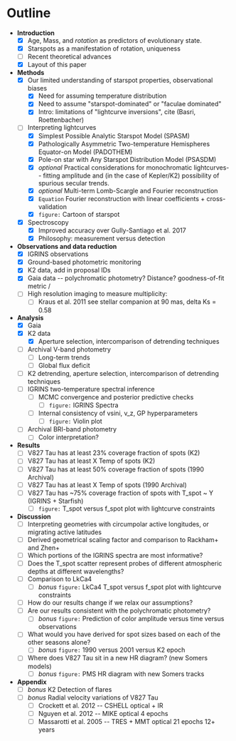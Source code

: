 # Outline

- **Introduction**
	- [x] Age, Mass, and *rotation* as predictors of evolutionary state.
	- [x] Starspots as a manifestation of rotation, uniqueness
	- [ ] Recent theoretical advances
	- [x] Layout of this paper
- **Methods**
	- [x] Our limited understanding of starspot properties, observational biases
		- [x] Need for assuming temperature distribution
		- [x] Need to assume "starspot-dominated" or "faculae dominated"
		- [x] Intro: limitations of "lightcurve inversions", cite (Basri, Roettenbacher)
	- [ ] Interpreting lightcurves
		- [x] Simplest Possible Analytic Starspot Model (SPASM)
		- [x] Pathologically Asymmetric Two-temperature Hemispheres Equator-on Model (PADOTHEM)
		- [x] Pole-on star with Any Starspot Distribution Model (PSASDM)
		- [x] *optional* Practical considerations for monochromatic lightcurves-- fitting amplitude and (in the case of Kepler/K2) possibility of spurious secular trends.  
		- [x] *optional* Multi-term Lomb-Scargle and Fourier reconstruction
		- [x] `Equation` Fourier reconstruction with linear coefficients + cross-validation
		- [x] `figure:` Cartoon of starspot
	- [x] Spectroscopy
		- [x] Improved accuracy over Gully-Santiago et al. 2017
		- [x] Philosophy: measurement versus detection
- **Observations and data reduction**
	- [x] IGRINS observations
	- [x] Ground-based photometric monitoring
	- [x] K2 data, add in proposal IDs
	- [x] Gaia data -- polychromatic photometry? Distance? goodness-of-fit metric /
	- [ ] High resolution imaging to measure multiplicity:
		- [ ] Kraus et al. 2011 see stellar companion at 90 mas, delta Ks =  0.58
- **Analysis**
	- [x] Gaia
	- [x] K2 data
		- [x] Aperture selection, intercomparison of detrending techniques
	- [ ] Archival V-band photometry
		- [ ] Long-term trends
		- [ ] Global flux deficit
	- [ ] K2 detrending, aperture selection, intercomparison of detrending techniques
	- [ ] IGRINS two-temperature spectral inference
		- [ ] MCMC convergence and posterior predictive checks
			- [ ] `figure:` IGRINS Spectra
		- [ ] Internal consistency of vsini, v_z, GP hyperparameters
			- [ ] `figure:` Violin plot
	- [ ] Archival BRI-band photometry
		- [ ] Color interpretation?
- **Results**
	- [ ] V827 Tau has at least 23% coverage fraction of spots (K2)
	- [ ] V827 Tau has at least  X Temp of spots (K2)
	- [ ] V827 Tau has at least 50% coverage fraction of spots (1990 Archival)
	- [ ] V827 Tau has at least X Temp of spots (1990 Archival)
	- [ ] V827 Tau has ~75% coverage fraction of spots with T_spot ~ Y (IGRINS + Starfish)
		- [ ] `figure:` T_spot versus f_spot plot with lightcurve constraints
- **Discussion**
	- [ ] Interpreting geometries with circumpolar active longitudes, or migrating active latitudes
	- [ ] Derived geometrical scaling factor and comparison to Rackham+ and Zhen+
	- [ ] Which portions of the IGRINS spectra are most informative?
	- [ ] Does the T_spot scatter represent probes of different atmospheric depths at different wavelengths?
	- [ ] Comparison to LkCa4
		- [ ] *bonus* `figure:` LkCa4 T_spot versus f_spot plot with lightcurve constraints
	- [ ] How do our results change if we relax our assumptions?
	- [ ] Are our results consistent with the polychromatic photometry?
		- [ ] *bonus* `figure:` Prediction of color amplitude versus time versus observations
	- [ ] What would you have derived for spot sizes based on each of the other seasons alone?
		- [ ] *bonus* `figure:` 1990 versus 2001 versus K2 epoch
	- [ ] Where does V827 Tau sit in a new HR diagram? (new Somers models)
		- [ ] *bonus* `figure:` PMS HR diagram with new Somers tracks
- **Appendix**
	- [ ] *bonus* K2 Detection of flares
	- [ ] *bonus* Radial velocity variations of V827 Tau
		- [ ] Crockett et al. 2012 -- CSHELL optical + IR
		- [ ] Nguyen et al. 2012 -- MIKE optical 4 epochs
		- [ ] Massarotti et al. 2005 -- TRES + MMT optical 21 epochs 12+ years
